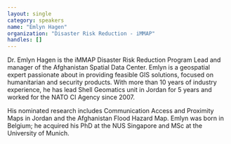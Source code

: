 ```yaml
---
layout: single
category: speakers
name: "Emlyn Hagen"
organization: "Disaster Risk Reduction - iMMAP"
handles: []
---
```


Dr. Emlyn Hagen is the iMMAP Disaster Risk Reduction Program Lead and manager of the Afghanistan Spatial Data Center. Emlyn is a geospatial expert passionate about in providing feasible GIS solutions, focused on humanitarian and security products. With more than 10 years of industry experience, he has lead Shell Geomatics unit in Jordan for 5 years and worked for the NATO CI Agency since 2007.

His nominated research includes Communication Access and Proximity Maps in Jordan and the Afghanistan Flood Hazard Map.  Emlyn was born in Belgium; he acquired his PhD at the NUS Singapore and MSc at the University of Munich.
